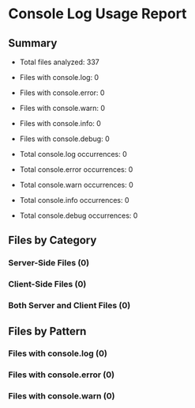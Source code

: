 # Console Log Usage Report

## Summary

- Total files analyzed: 337
- Files with console.log: 0
- Files with console.error: 0
- Files with console.warn: 0
- Files with console.info: 0
- Files with console.debug: 0

- Total console.log occurrences: 0
- Total console.error occurrences: 0
- Total console.warn occurrences: 0
- Total console.info occurrences: 0
- Total console.debug occurrences: 0

## Files by Category

### Server-Side Files (0)


### Client-Side Files (0)


### Both Server and Client Files (0)


## Files by Pattern

### Files with console.log (0)


### Files with console.error (0)


### Files with console.warn (0)


